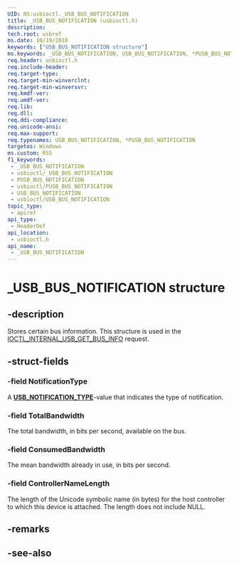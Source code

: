 ```yaml
---
UID: NS:usbioctl._USB_BUS_NOTIFICATION
title: _USB_BUS_NOTIFICATION (usbioctl.h)
description: 
tech.root: usbref
ms.date: 10/19/2018
keywords: ["USB_BUS_NOTIFICATION structure"]
ms.keywords: _USB_BUS_NOTIFICATION, USB_BUS_NOTIFICATION, *PUSB_BUS_NOTIFICATION,
req.header: usbioctl.h
req.include-header: 
req.target-type: 
req.target-min-winverclnt: 
req.target-min-winversvr: 
req.kmdf-ver: 
req.umdf-ver: 
req.lib: 
req.dll: 
req.ddi-compliance: 
req.unicode-ansi: 
req.max-support: 
req.typenames: USB_BUS_NOTIFICATION, *PUSB_BUS_NOTIFICATION
targetos: Windows
ms.custom: RS5
f1_keywords:
 - _USB_BUS_NOTIFICATION
 - usbioctl/_USB_BUS_NOTIFICATION
 - PUSB_BUS_NOTIFICATION
 - usbioctl/PUSB_BUS_NOTIFICATION
 - USB_BUS_NOTIFICATION
 - usbioctl/USB_BUS_NOTIFICATION
topic_type:
 - apiref
api_type:
 - HeaderDef
api_location:
 - usbioctl.h
api_name:
 - _USB_BUS_NOTIFICATION
---
```


# _USB_BUS_NOTIFICATION structure


## -description

Stores certain bus information. This structure is used in the [IOCTL_INTERNAL_USB_GET_BUS_INFO](ni-usbioctl-ioctl_internal_usb_get_bus_info.md) request.

## -struct-fields

### -field NotificationType

A [**USB_NOTIFICATION_TYPE**](ne-usbioctl-_usb_notification_type.md)-value that indicates the type of notification.

### -field TotalBandwidth

The total bandwidth, in bits per second, available on the bus.

### -field ConsumedBandwidth

The mean bandwidth already in use, in bits per second.

### -field ControllerNameLength

The length of the Unicode symbolic name (in bytes) for the host controller to which this device is attached. The length does not include NULL.

## -remarks

## -see-also

